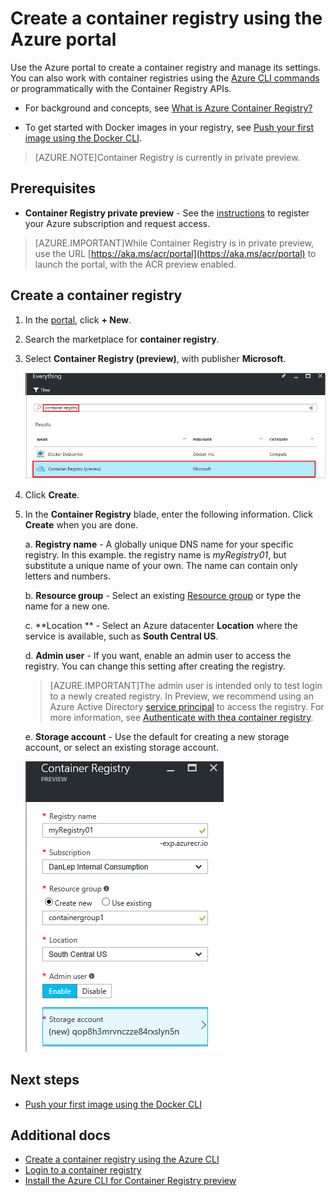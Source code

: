 <properties
   pageTitle="Container Registry in the Portal | Microsoft Azure"
   description="Get started with the Azure Container Registry in the Azure portal..."
   services="container-registry"
   documentationCenter=""
   authors="stevelas"
   manager="balans"
   editor="dlepow"
   tags=""
   keywords=""/>

<tags
   ms.service="container-registry"
   ms.devlang="na"
   ms.topic="get-started-article"
   ms.tgt_pltfrm="na"
   ms.workload="na"
   ms.date="10/25/2016"
   ms.author="stevelas"/>

# Create a container registry using the Azure portal

Use the Azure portal to create a container registry and manage its settings. You can also work with container registries using the [Azure CLI commands](container-registry-get-started-azure-cli.md) or programmatically with the Container Registry APIs.

* For background and concepts, see [What is Azure Container Registry?](container-registry-intro.md)

* To get started with Docker images in your registry, see [Push your first image using the Docker CLI](./container-registry-get-started-docker-cli.md).


>[AZURE.NOTE]Container Registry is currently in private preview.


## Prerequisites

* **Container Registry private preview** - See the [instructions](container-registry-get-access.md) to register your Azure subscription and request access.

>[AZURE.IMPORTANT]While Container Registry is in private preview, use the URL [https://aka.ms/acr/portal](https://aka.ms/acr/portal) to launch the portal, with the ACR preview enabled. 

## Create a container registry

1. In the [portal](https://aka.ms/acr/portal), click **+ New**.
2. Search the marketplace for **container registry**.
3. Select **Container Registry (preview)**, with publisher **Microsoft**. 

    ![Container Registry service in Azure Marketplace](./media/container-registry-get-started-portal/container-registry-marketplace.png)
    
4. Click **Create**.
5. In the **Container Registry** blade, enter the following information. Click **Create** when you are done.

    a. **Registry name** - A globally unique DNS name for your specific registry. In this example. the registry name is *myRegistry01*, but substitute a unique name of your own. The name can contain only letters and numbers.
    
    b. **Resource group** - Select an existing [Resource group](../resource-group-overview.md#resource-groups) or type the name for a new one. 
    
    c. **Location ** - Select an Azure datacenter **Location** where the service is available, such as **South Central US**. 

    d. **Admin user** - If you want, enable an admin user to access the registry. You can change this setting after creating the registry.
    
    >[AZURE.IMPORTANT]The admin user is intended only to test login to a newly created registry. In Preview, we recommend using an Azure Active Directory [service principal](https://azure.microsoft.com/documentation/articles/active-directory-application-objects/) to access the registry. For more information, see [Authenticate with thea container registry](container-registry-authenticate.md).
    
    e. **Storage account** - Use the default for creating a new storage account, or select an existing storage account.
    
    ![Container registry settings](./media/container-registry-get-started-portal/container-registry-settings.png)
    
    
## Next steps
* [Push your first image using the Docker CLI](./container-registry-get-started-docker-cli.md)

## Additional docs
* [Create a container registry using the Azure CLI](./container-registry-get-started-azure-cli.md)
* [Login to a container registry](container-registry-authentication.md) 
* [Install the Azure CLI for Container Registry preview](./container-registry-get-started-azure-cli-install.md)